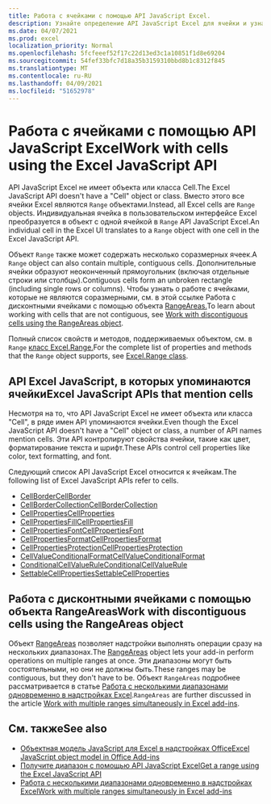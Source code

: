 ```yaml
---
title: Работа с ячейками с помощью API JavaScript Excel.
description: Узнайте определение API JavaScript Excel для ячейки и узнайте, как работать с ячейками.
ms.date: 04/07/2021
ms.prod: excel
localization_priority: Normal
ms.openlocfilehash: 5fcfeeef52f17c22d13ed3c1a10851f1d8e69204
ms.sourcegitcommit: 54fef33bfc7d18a35b3159310bbd8b1c8312f845
ms.translationtype: MT
ms.contentlocale: ru-RU
ms.lasthandoff: 04/09/2021
ms.locfileid: "51652978"
---
```

# <a name="work-with-cells-using-the-excel-javascript-api"></a><span data-ttu-id="689b6-103">Работа с ячейками с помощью API JavaScript Excel</span><span class="sxs-lookup"><span data-stu-id="689b6-103">Work with cells using the Excel JavaScript API</span></span>

<span data-ttu-id="689b6-104">API JavaScript Excel не имеет объекта или класса Cell.</span><span class="sxs-lookup"><span data-stu-id="689b6-104">The Excel JavaScript API doesn't have a "Cell" object or class.</span></span> <span data-ttu-id="689b6-105">Вместо этого все ячейки Excel являются `Range` объектами.</span><span class="sxs-lookup"><span data-stu-id="689b6-105">Instead, all Excel cells are `Range` objects.</span></span> <span data-ttu-id="689b6-106">Индивидуальная ячейка в пользовательском интерфейсе Excel преобразуется в объект с одной ячейкой в `Range` API JavaScript Excel.</span><span class="sxs-lookup"><span data-stu-id="689b6-106">An individual cell in the Excel UI translates to a `Range` object with one cell in the Excel JavaScript API.</span></span>

<span data-ttu-id="689b6-107">Объект `Range` также может содержать несколько соразмерных ячеек.</span><span class="sxs-lookup"><span data-stu-id="689b6-107">A `Range` object can also contain multiple, contiguous cells.</span></span> <span data-ttu-id="689b6-108">Дополнительные ячейки образуют неоконченный прямоугольник (включая отдельные строки или столбцы).</span><span class="sxs-lookup"><span data-stu-id="689b6-108">Contiguous cells form an unbroken rectangle (including single rows or columns).</span></span> <span data-ttu-id="689b6-109">Чтобы узнать о работе с ячейками, которые не являются соразмерными, см. в этой ссылке Работа с дисконтными ячейками с помощью объекта [RangeAreas.](#work-with-discontiguous-cells-using-the-rangeareas-object)</span><span class="sxs-lookup"><span data-stu-id="689b6-109">To learn about working with cells that are not contiguous, see [Work with discontiguous cells using the RangeAreas object](#work-with-discontiguous-cells-using-the-rangeareas-object).</span></span>

<span data-ttu-id="689b6-110">Полный список свойств и методов, поддерживаемых объектом, см. в `Range` [класс Excel.Range.](/javascript/api/excel/excel.range)</span><span class="sxs-lookup"><span data-stu-id="689b6-110">For the complete list of properties and methods that the `Range` object supports, see [Excel.Range class](/javascript/api/excel/excel.range).</span></span>

## <a name="excel-javascript-apis-that-mention-cells"></a><span data-ttu-id="689b6-111">API Excel JavaScript, в которых упоминаются ячейки</span><span class="sxs-lookup"><span data-stu-id="689b6-111">Excel JavaScript APIs that mention cells</span></span>

<span data-ttu-id="689b6-112">Несмотря на то, что API JavaScript Excel не имеет объекта или класса "Cell", в ряде имен API упоминаются ячейки.</span><span class="sxs-lookup"><span data-stu-id="689b6-112">Even though the Excel JavaScript API doesn't have a "Cell" object or class, a number of API names mention cells.</span></span> <span data-ttu-id="689b6-113">Эти API контролируют свойства ячейки, такие как цвет, форматирование текста и шрифт.</span><span class="sxs-lookup"><span data-stu-id="689b6-113">These APIs control cell properties like color, text formatting, and font.</span></span>

<span data-ttu-id="689b6-114">Следующий список API JavaScript Excel относится к ячейкам.</span><span class="sxs-lookup"><span data-stu-id="689b6-114">The following list of Excel JavaScript APIs refer to cells.</span></span>

- [<span data-ttu-id="689b6-115">CellBorder</span><span class="sxs-lookup"><span data-stu-id="689b6-115">CellBorder</span></span>](/javascript/api/excel/excel.cellborder)
- [<span data-ttu-id="689b6-116">CellBorderCollection</span><span class="sxs-lookup"><span data-stu-id="689b6-116">CellBorderCollection</span></span>](/javascript/api/excel/excel.cellbordercollection)
- [<span data-ttu-id="689b6-117">CellProperties</span><span class="sxs-lookup"><span data-stu-id="689b6-117">CellProperties</span></span>](/javascript/api/excel/excel.cellproperties)
- [<span data-ttu-id="689b6-118">CellPropertiesFill</span><span class="sxs-lookup"><span data-stu-id="689b6-118">CellPropertiesFill</span></span>](/javascript/api/excel/excel.cellpropertiesfill)
- [<span data-ttu-id="689b6-119">CellPropertiesFont</span><span class="sxs-lookup"><span data-stu-id="689b6-119">CellPropertiesFont</span></span>](/javascript/api/excel/excel.cellpropertiesfont)
- [<span data-ttu-id="689b6-120">CellPropertiesFormat</span><span class="sxs-lookup"><span data-stu-id="689b6-120">CellPropertiesFormat</span></span>](/javascript/api/excel/excel.cellpropertiesformat)
- [<span data-ttu-id="689b6-121">CellPropertiesProtection</span><span class="sxs-lookup"><span data-stu-id="689b6-121">CellPropertiesProtection</span></span>](/javascript/api/excel/excel.cellpropertiesprotection)
- [<span data-ttu-id="689b6-122">CellValueConditionalFormat</span><span class="sxs-lookup"><span data-stu-id="689b6-122">CellValueConditionalFormat</span></span>](/javascript/api/excel/excel.cellvalueconditionalformat)
- [<span data-ttu-id="689b6-123">ConditionalCellValueRule</span><span class="sxs-lookup"><span data-stu-id="689b6-123">ConditionalCellValueRule</span></span>](/javascript/api/excel/excel.conditionalcellvaluerule)
- [<span data-ttu-id="689b6-124">SettableCellProperties</span><span class="sxs-lookup"><span data-stu-id="689b6-124">SettableCellProperties</span></span>](/javascript/api/excel/excel.settablecellproperties)

## <a name="work-with-discontiguous-cells-using-the-rangeareas-object"></a><span data-ttu-id="689b6-125">Работа с дисконтными ячейками с помощью объекта RangeAreas</span><span class="sxs-lookup"><span data-stu-id="689b6-125">Work with discontiguous cells using the RangeAreas object</span></span>

<span data-ttu-id="689b6-126">Объект [RangeAreas](/javascript/api/excel/excel.rangeareas) позволяет надстройки выполнять операции сразу на нескольких диапазонах.</span><span class="sxs-lookup"><span data-stu-id="689b6-126">The [RangeAreas](/javascript/api/excel/excel.rangeareas) object lets your add-in perform operations on multiple ranges at once.</span></span> <span data-ttu-id="689b6-127">Эти диапазоны могут быть состоятельными, но они не должны быть.</span><span class="sxs-lookup"><span data-stu-id="689b6-127">These ranges may be contiguous, but they don't have to be.</span></span> <span data-ttu-id="689b6-128">Объект `RangeAreas` подробнее рассматривается в статье [Работа с несколькими диапазонами одновременно в надстройках Excel](excel-add-ins-multiple-ranges.md).</span><span class="sxs-lookup"><span data-stu-id="689b6-128">`RangeAreas` are further discussed in the article [Work with multiple ranges simultaneously in Excel add-ins](excel-add-ins-multiple-ranges.md).</span></span>

## <a name="see-also"></a><span data-ttu-id="689b6-129">См. также</span><span class="sxs-lookup"><span data-stu-id="689b6-129">See also</span></span>

- [<span data-ttu-id="689b6-130">Объектная модель JavaScript для Excel в надстройках Office</span><span class="sxs-lookup"><span data-stu-id="689b6-130">Excel JavaScript object model in Office Add-ins</span></span>](excel-add-ins-core-concepts.md)
- [<span data-ttu-id="689b6-131">Получите диапазон с помощью API JavaScript Excel</span><span class="sxs-lookup"><span data-stu-id="689b6-131">Get a range using the Excel JavaScript API</span></span>](excel-add-ins-ranges-get.md)
- [<span data-ttu-id="689b6-132">Работа с несколькими диапазонами одновременно в надстройках Excel</span><span class="sxs-lookup"><span data-stu-id="689b6-132">Work with multiple ranges simultaneously in Excel add-ins</span></span>](excel-add-ins-multiple-ranges.md)
